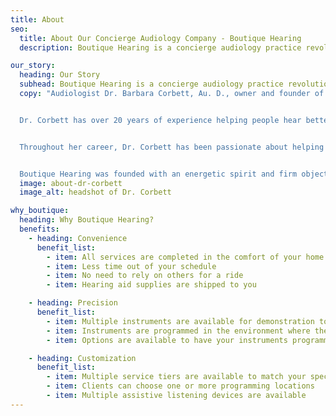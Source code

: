 ```yaml
---
title: About
seo:
  title: About Our Concierge Audiology Company - Boutique Hearing
  description: Boutique Hearing is a concierge audiology practice revolutionizing the way hearing aids are fit, with an energetic spirit to enhance lives by improving hearing

our_story:
  heading: Our Story
  subhead: Boutique Hearing is a concierge audiology practice revolutionizing the way hearing aids are fit.
  copy: "Audiologist Dr. Barbara Corbett, Au. D., owner and founder of Boutique Hearing, travels to her clients’ home or office for all audiology services from the hearing evaluation to hearing aid selections, fittings, and follow-up care. 


  Dr. Corbett has over 20 years of experience helping people hear better. Her journey as an audiologist at the University of Chicago Medicine; Hearing Health Center; Phonak and Presence Resurrection Medical Center have given her a unique perspective into all aspects of audiology from diagnosis to manufacturing and most importantly with individualized patient care. 


  Throughout her career, Dr. Corbett has been passionate about helping people hear better. Early on she realized that while advancements in hearing aid technology and design were important what mattered most was her patient’s knowledge of their hearing needs and success with their hearing aids. Dr. Corbett noticed that despite all the advancements in hearing aid technology the process of programming and fitting them was not evolving. People were still coming into a quiet office for their fitting, then being sent into complicated listening environments that were part of their everyday lives. Dr. Corbett wanted more for her clients which is why she founded Boutique Hearing and disrupted this status quo. 


  Boutique Hearing was founded with an energetic spirit and firm objective: enhance lives by improving hearing. Having hearing loss is difficult but finding the time to address it should not be. That is the driving force behind Boutique Hearing: convenient, precise, and customized hearing aid fittings in the comfort of your home or office."
  image: about-dr-corbett
  image_alt: headshot of Dr. Corbett 

why_boutique: 
  heading: Why Boutique Hearing?
  benefits: 
    - heading: Convenience
      benefit_list: 
        - item: All services are completed in the comfort of your home or office
        - item: Less time out of your schedule
        - item: No need to rely on others for a ride
        - item: Hearing aid supplies are shipped to you

    - heading: Precision
      benefit_list: 
        - item: Multiple instruments are available for demonstration to help make your selection
        - item: Instruments are programmed in the environment where they will be used
        - item: Options are available to have your instruments programmed in multiple environments (home, office, favorite restaurant, etc.)

    - heading: Customization
      benefit_list: 
        - item: Multiple service tiers are available to match your specific needs
        - item: Clients can choose one or more programming locations
        - item: Multiple assistive listening devices are available
---
```

